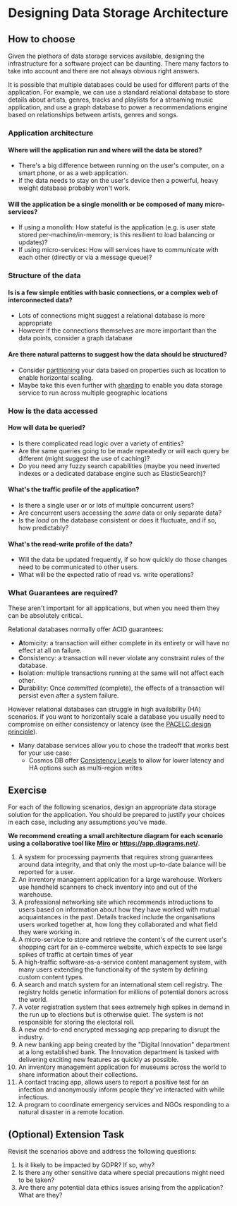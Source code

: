 # Designing Data Storage Architecture

## How to choose

Given the plethora of data storage services available, designing the infrastructure for a software project can be daunting. There many factors to take into account and there are not always obvious right answers.

It is possible that multiple databases could be used for different parts of the application. For example, we can use a standard relational database to store details about artists, genres, tracks and playlists for a streaming music application, and use a graph database to power a recommendations engine based on relationships between artists, genres and songs.

### Application architecture

#### Where will the application run and where will the data be stored? 
* There's a big difference between running on the user's computer, on a smart phone, or as a web application. 
* If the data needs to stay on the user's device then a powerful, heavy weight database probably won't work.

#### Will the application be a single monolith or be composed of many micro-services? 
* If using a monolith: How stateful is the application (e.g. is user state stored per-machine/in-memory; is this resilient to load balancing or updates)?
* If using micro-services: How will services have to communicate with each other (directly or via a message queue)? 

### Structure of the data

#### Is is a few simple entities with basic connections, or a complex web of interconnected data? 
* Lots of connections might suggest a relational database is more appropriate
* However if the connections themselves are more important than the data points, consider a graph database

#### Are there natural patterns to suggest how the data should be structured?
* Consider [partitioning](https://learn.microsoft.com/en-us/previous-versions/msp-n-p/dn589795(v=pandp.10)) your data based on properties such as location to enable horizontal scaling. 
* Maybe take this even further with [sharding](https://learn.microsoft.com/en-us/azure/architecture/patterns/sharding) to enable you data storage service to run across multiple geographic locations


### How is the data accessed

#### How will data be queried? 
* Is there complicated read logic over a variety of entities?
* Are the same queries going to be made repeatedly or will each query be different (might suggest the use of caching)?
* Do you need any fuzzy search capabilities (maybe you need inverted indexes or a dedicated database engine such as ElasticSearch)?

#### What's the traffic profile of the application? 
* Is there a single user or or lots of multiple concurrent users? 
* Are concurrent users accessing the _same_ data or only separate data? 
* Is the _load_ on the database consistent or does it fluctuate, and if so, how predictably?

#### What's the read-write profile of the data? 
* Will the data be updated frequently, if so how quickly do those changes need to be communicated to other users. 
* What will be the expected ratio of read vs. write operations?

### What Guarantees are required?

These aren't important for all applications, but when you need them they can be absolutely critical. 

Relational databases normally offer ACID guarantees:

- **A**tomicity: a transaction will either complete in its entirety or will have no effect at all on failure.
- **C**onsistency: a transaction will never violate any constraint rules of the database.
- **I**solation: multiple transactions running at the same will not affect each other.
- **D**urability: Once _committed_ (complete), the effects of a transaction will persist even after a system failure.

However relational databases can struggle in high availability (HA) scenarios. If you want to horizontally scale a database you usually need to compromise on either consistency or latency (see the [PACELC design principle](https://en.wikipedia.org/wiki/PACELC_design_principle)).
* Many database services allow you to chose the tradeoff that works best for your use case:
    * Cosmos DB offer [Consistency Levels](https://learn.microsoft.com/en-us/azure/cosmos-db/consistency-levels) to allow for lower latency and HA options such as multi-region writes


## Exercise

For each of the following scenarios, design an appropriate data storage solution for the application. You should be prepared to justify your choices in each case, including any assumptions you've made.

**We recommend creating a small architecture diagram for each scenario using a collaborative tool like [Miro](https://miro.com/) or https://app.diagrams.net/**.

1. A system for processing payments that requires strong guarantees around data integrity, and that only the most up-to-date balance will be reported for a user.
2. An inventory management application for a large warehouse. Workers use handheld scanners to check inventory into and out of the warehouse.
3. A professional networking site which recommends introductions to users based on information about how they have worked with mutual acquaintances in the past. Details tracked include the organisations users worked together at, how long they collaborated and what field they were working in.
4. A micro-service to store and retrieve the content's of the current user's shopping cart for an e-commerce website, which expects to see large spikes of traffic at certain times of year
5. A high-traffic software-as-a-service content management system, with many users extending the functionality of the system by defining custom content types.
6. A search and match system for an international stem cell registry. The registry holds genetic information for millions of potential donors across the world.
7. A voter registration system that sees extremely high spikes in demand in the run up to elections but is otherwise quiet. The system is not responsible for storing the electoral roll.
8. A new end-to-end encrypted messaging app preparing to disrupt the industry.
9. A new banking app being created by the "Digital Innovation" department at a long established bank. The Innovation department is tasked with delivering exciting new features as quickly as possible.
10. An inventory management application for museums across the world to share information about their collections.
11. A contact tracing app, allows users to report a positive test for an infection and anonymously inform people they've interacted with while infectious.
12. A program to coordinate emergency services and NGOs responding to a natural disaster in a remote location.

## (Optional) Extension Task

Revisit the scenarios above and address the following questions:

1. Is it likely to be impacted by GDPR? If so, why?
2. Is there any other sensitive data where special precautions might need to be taken?
3. Are there any potential data ethics issues arising from the application? What are they?
